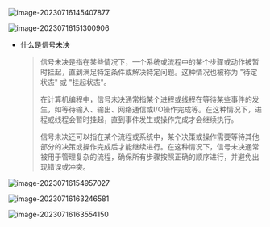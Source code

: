 ![image-20230716145407877](https://cdn.jsdelivr.net/gh/WoodHolz/cloudimg/picture/image-20230716145407877.png)

![image-20230716151300906](https://cdn.jsdelivr.net/gh/WoodHolz/cloudimg/picture/image-20230716151300906.png)

* 什么是信号未决

  > 信号未决是指在某些情况下，一个系统或流程中的某个步骤或动作被暂时挂起，直到满足特定条件或解决特定问题。这种情况也被称为 "待定状态" 或 "挂起状态"。
  >
  > 在计算机编程中，信号未决通常指某个进程或线程在等待某些事件的发生，如等待输入、输出、网络通信或I/O操作完成等。在这种情况下，进程或线程会暂时挂起，直到事件发生或操作完成才会继续执行。
  >
  > 信号未决还可以指在某个流程或系统中，某个决策或操作需要等待其他部分的决策或操作完成后才能继续进行。在这种情况下，信号未决通常被用于管理复杂的流程，确保所有步骤按照正确的顺序进行，并避免出现错误或冲突。

![image-20230716154957027](https://cdn.jsdelivr.net/gh/WoodHolz/cloudimg/picture/image-20230716154957027.png)

![image-20230716163246581](https://cdn.jsdelivr.net/gh/WoodHolz/cloudimg/picture/image-20230716163246581.png)

![image-20230716163554150](https://cdn.jsdelivr.net/gh/WoodHolz/cloudimg/picture/image-20230716163554150.png)